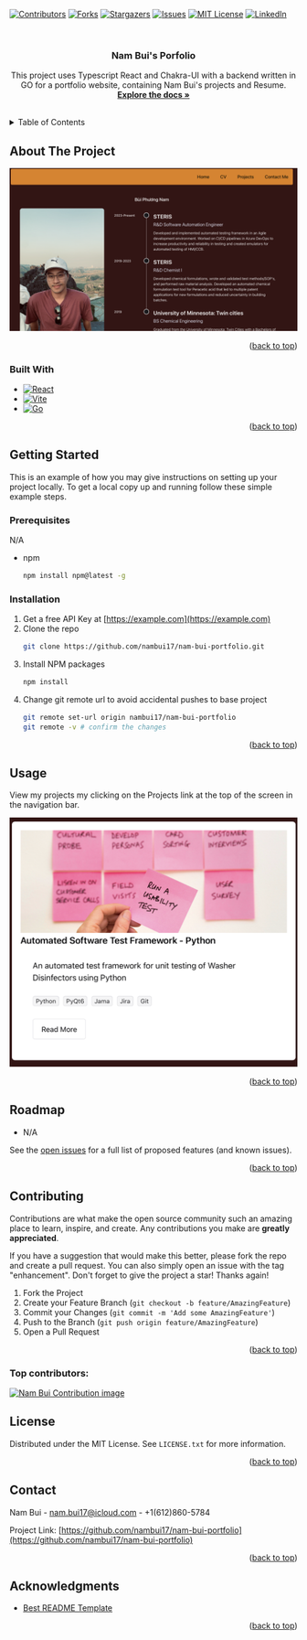 <a id="readme-top"></a>


<!-- PROJECT SHIELDS -->
<!--
*** I'm using markdown "reference style" links for readability.
*** Reference links are enclosed in brackets [ ] instead of parentheses ( ).
*** See the bottom of this document for the declaration of the reference variables
*** for contributors-url, forks-url, etc. This is an optional, concise syntax you may use.
*** https://www.markdownguide.org/basic-syntax/#reference-style-links
-->
[![Contributors][contributors-shield]][contributors-url]
[![Forks][forks-shield]][forks-url]
[![Stargazers][stars-shield]][stars-url]
[![Issues][issues-shield]][issues-url]
[![MIT License][license-shield]][license-url]
[![LinkedIn][linkedin-shield]][linkedin-url]



<!-- PROJECT LOGO -->
<br />
<div align="center">

<h3 align="center">Nam Bui's Porfolio</h3>

  <p align="center">
    This project uses Typescript React and Chakra-UI with a backend written in GO for a portfolio website, containing Nam Bui's projects and Resume.
    <br />
    <a href="https://github.com/nambui17/nam-bui-portfolio"><strong>Explore the docs »</strong></a>
    <br />
    <br />
  </p>
</div>



<!-- TABLE OF CONTENTS -->
<details>
  <summary>Table of Contents</summary>
  <ol>
    <li>
      <a href="#about-the-project">About The Project</a>
      <ul>
        <li><a href="#built-with">Built With</a></li>
      </ul>
    </li>
    <li>
      <a href="#getting-started">Getting Started</a>
      <ul>
        <li><a href="#prerequisites">Prerequisites</a></li>
        <li><a href="#installation">Installation</a></li>
      </ul>
    </li>
    <li><a href="#usage">Usage</a></li>
    <li><a href="#roadmap">Roadmap</a></li>
    <li><a href="#contributing">Contributing</a></li>
    <li><a href="#license">License</a></li>
    <li><a href="#contact">Contact</a></li>
    <li><a href="#acknowledgments">Acknowledgments</a></li>
  </ol>
</details>



<!-- ABOUT THE PROJECT -->
## About The Project

![Product Name Screen Shot](assets/Resume-screenshot.png)

<p align="right">(<a href="#readme-top">back to top</a>)</p>



### Built With

* [![React][React.js]][React-url]
* [![Vite][Vite.tsx]][Vite-url]
* [![Go][Golang]][Go-url]

<p align="right">(<a href="#readme-top">back to top</a>)</p>



<!-- GETTING STARTED -->
## Getting Started

This is an example of how you may give instructions on setting up your project locally.
To get a local copy up and running follow these simple example steps.

### Prerequisites

N/A
* npm
  ```sh
  npm install npm@latest -g
  ```

### Installation

1. Get a free API Key at [https://example.com](https://example.com)
2. Clone the repo
   ```sh
   git clone https://github.com/nambui17/nam-bui-portfolio.git
   ```
3. Install NPM packages
   ```sh
   npm install
   ```
5. Change git remote url to avoid accidental pushes to base project
   ```sh
   git remote set-url origin nambui17/nam-bui-portfolio
   git remote -v # confirm the changes
   ```

<p align="right">(<a href="#readme-top">back to top</a>)</p>



<!-- USAGE EXAMPLES -->
## Usage

View my projects my clicking on the Projects link at the top of the screen in the navigation bar.

![Project Card](assets/Project-screenshot.png)

<p align="right">(<a href="#readme-top">back to top</a>)</p>



<!-- ROADMAP -->
## Roadmap

- N/A

See the [open issues](https://github.com/nambui17/nam-bui-portfolio/issues) for a full list of proposed features (and known issues).

<p align="right">(<a href="#readme-top">back to top</a>)</p>



<!-- CONTRIBUTING -->
## Contributing

Contributions are what make the open source community such an amazing place to learn, inspire, and create. Any contributions you make are **greatly appreciated**.

If you have a suggestion that would make this better, please fork the repo and create a pull request. You can also simply open an issue with the tag "enhancement".
Don't forget to give the project a star! Thanks again!

1. Fork the Project
2. Create your Feature Branch (`git checkout -b feature/AmazingFeature`)
3. Commit your Changes (`git commit -m 'Add some AmazingFeature'`)
4. Push to the Branch (`git push origin feature/AmazingFeature`)
5. Open a Pull Request

<p align="right">(<a href="#readme-top">back to top</a>)</p>

### Top contributors:

<a href="https://github.com/nambui17/nam-bui-portfolio/graphs/contributors">
  <img src="https://contrib.rocks/image?repo=nambui17/nam-bui-portfolio" alt="Nam Bui Contribution image" />
</a>



<!-- LICENSE -->
## License

Distributed under the MIT License. See `LICENSE.txt` for more information.

<p align="right">(<a href="#readme-top">back to top</a>)</p>



<!-- CONTACT -->
## Contact

Nam Bui - nam.bui17@icloud.com - +1(612)860-5784

Project Link: [https://github.com/nambui17/nam-bui-portfolio](https://github.com/nambui17/nam-bui-portfolio)

<p align="right">(<a href="#readme-top">back to top</a>)</p>



<!-- ACKNOWLEDGMENTS -->
## Acknowledgments

* [Best README Template](https://github.com/othneildrew/Best-README-Template/pull/73)

<p align="right">(<a href="#readme-top">back to top</a>)</p>



<!-- MARKDOWN LINKS & IMAGES -->
<!-- https://www.markdownguide.org/basic-syntax/#reference-style-links -->
[contributors-shield]: https://img.shields.io/github/contributors/nambui17/nam-bui-portfolio.svg?style=for-the-badge
[contributors-url]: https://github.com/nambui17/nam-bui-portfolio/graphs/contributors
[forks-shield]: https://img.shields.io/github/forks/nambui17/nam-bui-portfolio.svg?style=for-the-badge
[forks-url]: https://github.com/nambui17/nam-bui-portfolio/network/members
[stars-shield]: https://img.shields.io/github/stars/nambui17/nam-bui-portfolio.svg?style=for-the-badge
[stars-url]: https://github.com/nambui17/nam-bui-portfolio/stargazers
[issues-shield]: https://img.shields.io/github/issues/nambui17/nam-bui-portfolio.svg?style=for-the-badge
[issues-url]: https://github.com/nambui17/nam-bui-portfolio/issues
[license-shield]: https://img.shields.io/github/license/nambui17/nam-bui-portfolio.svg?style=for-the-badge
[license-url]: https://github.com/nambui17/nam-bui-portfolio/blob/master/LICENSE.txt
[linkedin-shield]: https://img.shields.io/badge/-LinkedIn-black.svg?style=for-the-badge&logo=linkedin&colorB=555
[linkedin-url]: https://linkedin.com/in/nambui17
[Vite.tsx]: https://img.shields.io/badge/Vite-646CFF?style=for-the-badge&logo=Vite&logoColor=white
[Vite-url]: https://vite.dev
[Golang]: https://img.shields.io/badge/Go-00ADD8?logo=Go&logoColor=white&style=for-the-badge
[Go-url]: https://go.dev
[resume-screenshot]: assets/Resume-screenshot.png
[React.js]: https://img.shields.io/badge/React-20232A?style=for-the-badge&logo=react&logoColor=61DAFB
[React-url]: https://reactjs.org/
